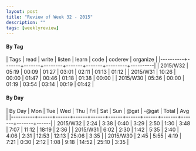 ```yaml
---
layout: post
title: "Review of Week 32 - 2015"
description: ""
tags: [weeklyreview]
---
```



#### By Tag ####


| Tags     |  read | write | listen | learn |  code | coderev | organize |
|----------+-------+-------+--------+-------+-------+---------+----------|
| 2015/W32 | 05:19 | 00:09 |  01:27 | 03:01 | 02:11 |   01:13 |    01:12 |
| 2015/W31 | 10:26 | 00:00 |  01:47 | 00:46 | 01:18 |   01:38 |    00:00 |
| 2015/W30 | 05:36 | 00:00 |  01:19 | 03:54 | 03:14 |   00:19 |    01:42 |


#### By Day ####


| By Day   |  Mon |  Tue |  Wed |  Thu |  Fri |  Sat |  Sun |  @gat | -@gat | Total |  Avg |
|----------+------+------+------+------+------+------+------+-------+-------+-------+------|
| 2015/W32 | 2:24 | 3:38 | 0:40 | 3:29 | 2:50 | 1:30 | 3:48 |  7:07 | 11:12 | 18:19 | 2:36 |
| 2015/W31 | 6:02 | 2:30 | 1:42 | 5:35 | 2:40 | 4:06 | 2:31 | 12:53 | 12:13 | 25:06 | 3:35 |
| 2015/W30 | 2:45 | 5:55 | 4:19 | 7:21 | 0:30 | 2:12 | 1:08 |  9:18 | 14:52 | 25:10 | 3:35 |
